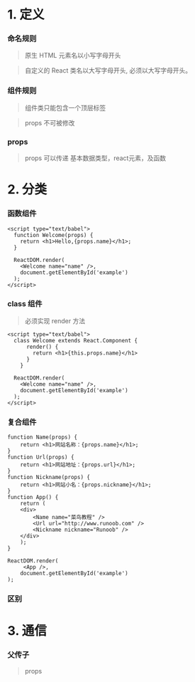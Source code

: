 <!--
 * @LastEditors: wudan01
 * @description: 文件描述
-->
# 1. 定义

### 命名规则
> 原生 HTML 元素名以小写字母开头

> 自定义的 React 类名以大写字母开头, 必须以大写字母开头。

### 组件规则
> 组件类只能包含一个顶层标签

> props 不可被修改

### props
> props 可以传递 基本数据类型，react元素，及函数

# 2. 分类
### 函数组件

```
<script type="text/babel">
  function Welcome(props) {
    return <h1>Hello,{props.name}</h1>;
  }

  ReactDOM.render(
    <Welcome name="name" />,
    document.getElementById('example')
  );
</script>
```

### class 组件
> 必须实现 render 方法
```
<script type="text/babel">
  class Welcome extends React.Component {
      render() {
        return <h1>{this.props.name}</h1>
      }
    }

  ReactDOM.render(
    <Welcome name="name" />,
    document.getElementById('example')
  );
</script>
```

### 复合组件
> 
```
function Name(props) {
    return <h1>网站名称：{props.name}</h1>;
}
function Url(props) {
    return <h1>网站地址：{props.url}</h1>;
}
function Nickname(props) {
    return <h1>网站小名：{props.nickname}</h1>;
}
function App() {
    return (
    <div>
        <Name name="菜鸟教程" />
        <Url url="http://www.runoob.com" />
        <Nickname nickname="Runoob" />
    </div>
    );
}
 
ReactDOM.render(
     <App />,
    document.getElementById('example')
);
```


### 区别

# 3. 通信

### 父传子
> props